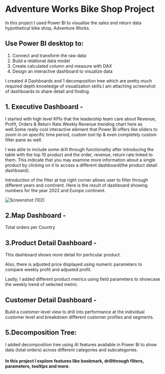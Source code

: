 # Adventure Works Bike Shop Project

In this project I used Power BI to visualise the sales and return data hypothetical bike shop, Adventure Works.

## Use Power BI desktop to:

1. Connect and transform the raw data
2. Build a relational data model
3. Create calculated column and measure with DAX
4. Design an interactive dashboard to visualize data

I created 4 Dashboards and 1 decomposition tree which are pretty much required depth knowledge of visualization skills.I am attaching screenshot of dashboards to share detail and finding.

## 1. Executive Dashboard - 
  I started with high level KPIs that the leadership team care about Revenue, Profit, Orders & Return Rate.Weekly Revenue trending chart here as well.Some really cool interactive element that Power BI offers like sliders to zoom in on specific time period, custom tool tip & even completely custom filter pane as well.
  
  I was able to include some drill through functionality after introducing the table with the top 10 product and the order, revenue, return rate linked to them. This indicate that you may examine more information about a single product by clicking on it to access a different dashboard(the product detail dashboard).
  
  Introduction of the filter at  top right corner allows user to filter through different years and continent. Here is the result of dashboard showing numbers for the year 2022 and Europe continent.
  
  
  
  ![Screenshot (102)](https://github.com/user-attachments/assets/83e42c2b-2b42-40ca-af0e-083bd6b69ad8)


  ## 2.Map Dashboard - 
  Total orders per Country 


  ## 3.Product Detail Dashboard - 
  This dashboard shows more detail for perticular product.
     
  Also, there is adjusted price displayed using numeric parameters to compare weekly profit and adjusted profit.

  Lastly, I added different product metrics using field parameters to showcase the weekly trend of selected metric.

  ## Customer Detail Dashboard -
  Build a customer-level view to drill into performance at the individual customer level and breakdown different customer profiles  and segments.
  
  ## 5.Decomposition Tree: 
  I added decomposition tree using AI features available in Power Bi to show data (total orders) across different categories and subcategories.



  
  


  #### In this project I explore features like bookmark, drillthrough filters, parameters, tooltips and more.


    

  





  
  
